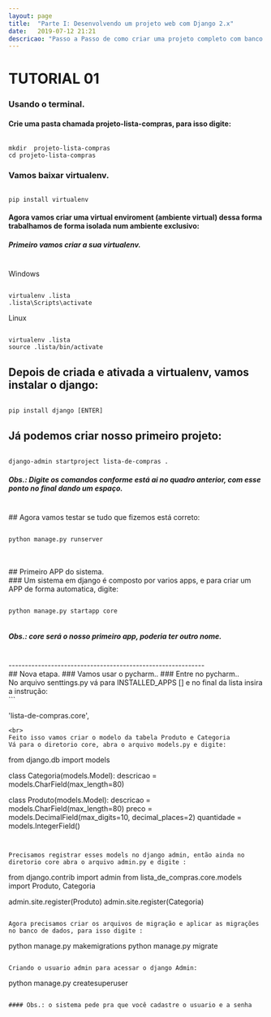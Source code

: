 ```yaml
---
layout: page
title:  "Parte I: Desenvolvendo um projeto web com Django 2.x"
date:   2019-07-12 21:21
descricao: "Passo a Passo de como criar uma projeto completo com banco de dados e customização do django admin."
---
```



# TUTORIAL 01

### Usando o terminal.

#### Crie uma pasta chamada projeto-lista-compras, para isso digite:

```

mkdir  projeto-lista-compras
cd projeto-lista-compras

```

### Vamos baixar virtualenv.

```

pip install virtualenv

```

#### Agora vamos criar uma virtual enviroment (ambiente virtual) dessa forma trabalhamos de forma isolada num ambiente exclusivo:

##### Primeiro vamos criar a sua virtualenv.
<br>
Windows

```

virtualenv .lista
.lista\Scripts\activate

```

Linux

```

virtualenv .lista
source .lista/bin/activate

```


## Depois de criada e ativada a virtualenv, vamos instalar o django:

```

pip install django [ENTER]

```

## Já podemos criar nosso primeiro projeto:

```

django-admin startproject lista-de-compras . 

```
##### Obs.: Digite os comandos conforme está ai no quadro anterior, com esse ponto no final dando um espaço.
<br>
## Agora vamos testar se tudo que fizemos está correto:

```

python manage.py runserver

```
<!---
![sistema funcionando](/assets/img/tela_projeto.png)
--->
<br>
<br>
## Primeiro APP do sistema.
<br>
### Um sistema em django é composto por varios apps, e para criar um APP de forma automatica, digite:

```

python manage.py startapp core 
  
```

##### Obs.: core será o nosso primeiro app, poderia ter outro nome.
<br>
------------------------------------------------------------
<br>
## Nova etapa.
### Vamos usar o pycharm..
### Entre no pycharm..
<br>
No arquivo senttings.py
vá para INSTALLED_APPS [] e no final da lista insira a instrução:
<br>
```

   'lista-de-compras.core', 

```
<br>
Feito isso vamos criar o modelo da tabela Produto e Categoria
Vá para o diretorio core, abra o arquivo models.py e digite:

```

from django.db import models

class Categoria(models.Model):
    descricao = models.CharField(max_length=80)


class Produto(models.Model):
    descricao = models.CharField(max_length=80)
    preco = models.DecimalField(max_digits=10, decimal_places=2)
    quantidade = models.IntegerField()

```


Precisamos registrar esses models no django admin, então ainda no
diretorio core abra o arquivo admin.py e digite :

```

from django.contrib import admin
from lista_de_compras.core.models import Produto, Categoria

admin.site.register(Produto)
admin.site.register(Categoria)

```

Agora precisamos criar os arquivos de migração e aplicar as migrações
no banco de dados, para isso digite :

```

python manage.py makemigrations
python manage.py migrate

```

Criando o usuario admin para acessar o django Admin:

```

python manage.py createsuperuser

```
   
#### Obs.: o sistema pede pra que você cadastre o usuario e a senha

   
